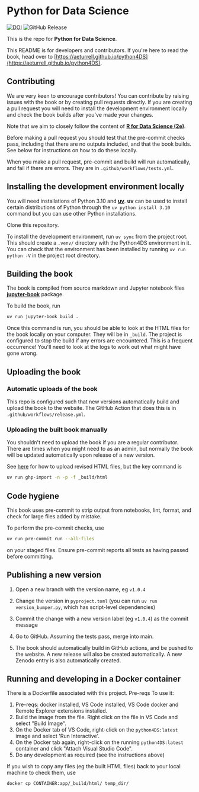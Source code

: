 # Python for Data Science

[![DOI](https://zenodo.org/badge/496994611.svg)](https://zenodo.org/doi/10.5281/zenodo.10518241)  ![GitHub Release](https://img.shields.io/github/v/release/aeturrell/python4DS)

This is the repo for **Python for Data Science**.

This README is for developers and contributors. If you're here to read the book, head over to [https://aeturrell.github.io/python4DS](https://aeturrell.github.io/python4DS).

## Contributing

We are very keen to encourage contributors! You can contribute by raising issues with the book or by creating pull requests directly. If you are creating a pull request you will need to install the development environment locally and check the book builds after you've made your changes.

Note that we aim to closely follow the content of [**R for Data Science (2e)**](https://r4ds.hadley.nz/).

Before making a pull request you should test that the pre-commit checks pass, including that there are no outputs included, and that the book builds. See below for instructions on how to do these locally.

When you make a pull request, pre-commit and build will run automatically, and fail if there are errors. They are in `.github/workflows/tests.yml`.

## Installing the development environment locally

You will need installations of Python 3.10 and [**uv**](https://docs.astral.sh/uv/). **uv** can be used to install certain distributions of Python through the `uv python install 3.10` command but you can use other Python installations.

Clone this repository.

To install the development environment, run `uv sync` from the project root. This should create a `.venv/` directory with the Python4DS environment in it. You can check that the environment has been installed by running `uv run python -V` in the project root directory.

## Building the book

The book is compiled from source markdown and Jupyter notebook files [**jupyter-book**](https://jupyterbook.org/en/stable/) package.

To build the book, run

```bash
uv run jupyter-book build .
```

Once this command is run, you should be able to look at the HTML files for the book locally on your computer. They will be in `_build`. The project is configured to stop the build if any errors are encountered. This is a frequent occurrence! You'll need to look at the logs to work out what might have gone wrong.

## Uploading the book

### Automatic uploads of the book

This repo is configured such that new versions automatically build and upload the book to the website. The GitHub Action that does this is in `.github/workflows/release.yml`.

### Uploading the built book manually

You shouldn't need to upload the book if you are a regular contributor. There are times when you might need to as an admin, but normally the book will be updated automatically upon release of a new version.

See [here](https://jupyterbook.org/publish/gh-pages.html) for how to upload revised HTML files, but the key command is

```bash
uv run ghp-import -n -p -f _build/html
```

## Code hygiene

This book uses pre-commit to strip output from notebooks, lint, format, and check for large files added by mistake.

To perform the pre-commit checks, use

```bash
uv run pre-commit run --all-files
```

on your staged files. Ensure pre-commit reports all tests as having passed before committing.

## Publishing a new version

1. Open a new branch with the version name, eg `v1.0.4`

2. Change the version in `pyproject.toml` (you can run `uv run version_bumper.py`, which has script-level dependencies)

3. Commit the change with a new version label (eg `v1.0.4`) as the commit message

4. Go to GitHub. Assuming the tests pass, merge into main.

5. The book should automatically build in GitHub actions, and be pushed to the website. A new release will also be created automatically. A new Zenodo entry is also automatically created.

## Running and developing in a Docker container

There is a Dockerfile associated with this project. Pre-reqs
 To use it:

1. Pre-reqs: docker installed, VS Code installed, VS Code docker and Remote Explorer extensions installed.
2. Build the image from the file. Right click on the file in VS Code and select "Build Image".
3. On the Docker tab of VS Code, right-click on the `python4DS:latest` image and select 'Run Interactive'.
4. On the Docker tab again, right-click on the running `python4DS:latest` container and click "Attach Visual Studio Code".
5. Do any development as required (see the instructions above)

If you wish to copy any files (eg the built HTML files) back to your local machine to check them, use

```bash
docker cp CONTAINER:app/_build/html/ temp_dir/
```
